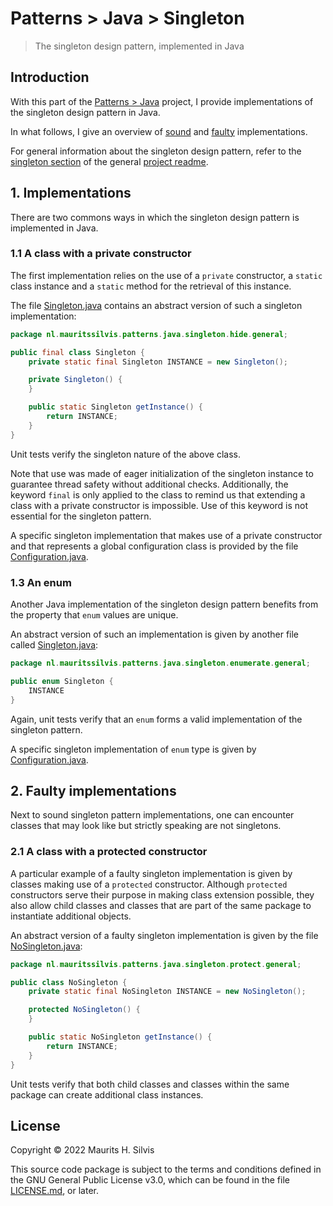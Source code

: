 # Patterns > Java > Singleton

> The singleton design pattern, implemented in Java

## Introduction

With this part of the [Patterns > Java](../../../../../../../..) project, I provide implementations of the singleton design pattern in Java.

In what follows, I give an overview of [sound](#1-implementations) and [faulty](#2-faulty-implementations) implementations.

For general information about the singleton design pattern, refer to the [singleton section](../../../../../../../../../README.md#311-singleton) of the general [project readme](../../../../../../../../../README.md).

## 1. Implementations

There are two commons ways in which the singleton design pattern is implemented in Java.

### 1.1 A class with a private constructor

The first implementation relies on the use of a `private` constructor, a `static` class instance and a `static` method for the retrieval of this instance.

The file [Singleton.java](hide/general/Singleton.java) contains an abstract version of such a singleton implementation:

```java
package nl.mauritssilvis.patterns.java.singleton.hide.general;

public final class Singleton {
    private static final Singleton INSTANCE = new Singleton();

    private Singleton() {
    }

    public static Singleton getInstance() {
        return INSTANCE;
    }
}
```

Unit tests verify the singleton nature of the above class.

Note that use was made of eager initialization of the singleton instance to guarantee thread safety without additional checks.
Additionally, the keyword `final` is only applied to the class to remind us that extending a class with a private constructor is impossible.
Use of this keyword is not essential for the singleton pattern.

A specific singleton implementation that makes use of a private constructor and that represents a global configuration class is provided by the file [Configuration.java](hide/specific/Configuration.java).

### 1.3 An enum

Another Java implementation of the singleton design pattern benefits from the property that `enum` values are unique.

An abstract version of such an implementation is given by another file called [Singleton.java](enumerate/general/Singleton.java):

```java
package nl.mauritssilvis.patterns.java.singleton.enumerate.general;

public enum Singleton {
    INSTANCE
}
```

Again, unit tests verify that an `enum` forms a valid implementation of the singleton pattern. 

A specific singleton implementation of `enum` type is given by [Configuration.java](enumerate/specific/Configuration.java). 

## 2. Faulty implementations

Next to sound singleton pattern implementations, one can encounter classes that may look like but strictly speaking are not singletons.

### 2.1 A class with a protected constructor

A particular example of a faulty singleton implementation is given by classes making use of a `protected` constructor.
Although `protected` constructors serve their purpose in making class extension possible, they also allow child classes and classes that are part of the same package to instantiate additional objects.

An abstract version of a faulty singleton implementation is given by the file [NoSingleton.java](protect/general/NoSingleton.java):

```java
package nl.mauritssilvis.patterns.java.singleton.protect.general;

public class NoSingleton {
    private static final NoSingleton INSTANCE = new NoSingleton();

    protected NoSingleton() {
    }

    public static NoSingleton getInstance() {
        return INSTANCE;
    }
}
```

Unit tests verify that both child classes and classes within the same package can create additional class instances.

## License

Copyright © 2022 Maurits H. Silvis

This source code package is subject to the terms and conditions defined in the GNU General Public License v3.0, which can be found in the file [LICENSE.md](../../../../../../../../../LICENSE.md), or later.
